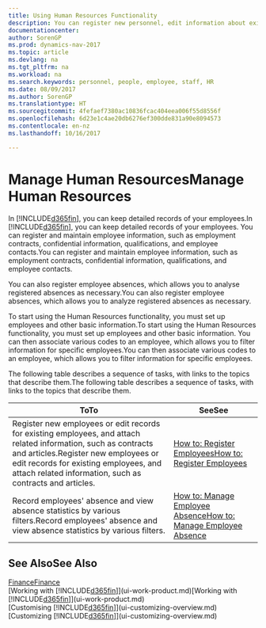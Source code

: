 ```yaml
---
title: Using Human Resources Functionality
description: You can register new personnel, edit information about existing staff, and record and analyse absence.
documentationcenter: 
author: SorenGP
ms.prod: dynamics-nav-2017
ms.topic: article
ms.devlang: na
ms.tgt_pltfrm: na
ms.workload: na
ms.search.keywords: personnel, people, employee, staff, HR
ms.date: 08/09/2017
ms.author: SorenGP
ms.translationtype: HT
ms.sourcegitcommit: 4fefaef7380ac10836fcac404eea006f55d8556f
ms.openlocfilehash: 6d23e1c4ae20db6276ef300dde831a90e8094573
ms.contentlocale: en-nz
ms.lasthandoff: 10/16/2017

---
```

# <a name="manage-human-resources"></a><span data-ttu-id="d4426-103">Manage Human Resources</span><span class="sxs-lookup"><span data-stu-id="d4426-103">Manage Human Resources</span></span>
<span data-ttu-id="d4426-104">In [!INCLUDE[d365fin](includes/d365fin_md.md)], you can keep detailed records of your employees.</span><span class="sxs-lookup"><span data-stu-id="d4426-104">In [!INCLUDE[d365fin](includes/d365fin_md.md)], you can keep detailed records of your employees.</span></span> <span data-ttu-id="d4426-105">You can register and maintain employee information, such as employment contracts, confidential information, qualifications, and employee contacts.</span><span class="sxs-lookup"><span data-stu-id="d4426-105">You can register and maintain employee information, such as employment contracts, confidential information, qualifications, and employee contacts.</span></span>

<span data-ttu-id="d4426-106">You can also register employee absences, which allows you to analyse registered absences as necessary.</span><span class="sxs-lookup"><span data-stu-id="d4426-106">You can also register employee absences, which allows you to analyze registered absences as necessary.</span></span>

<span data-ttu-id="d4426-107">To start using the Human Resources functionality, you must set up employees and other basic information.</span><span class="sxs-lookup"><span data-stu-id="d4426-107">To start using the Human Resources functionality, you must set up employees and other basic information.</span></span> <span data-ttu-id="d4426-108">You can then associate various codes to an employee, which allows you to filter information for specific employees.</span><span class="sxs-lookup"><span data-stu-id="d4426-108">You can then associate various codes to an employee, which allows you to filter information for specific employees.</span></span>

<span data-ttu-id="d4426-109">The following table describes a sequence of tasks, with links to the topics that describe them.</span><span class="sxs-lookup"><span data-stu-id="d4426-109">The following table describes a sequence of tasks, with links to the topics that describe them.</span></span>

| <span data-ttu-id="d4426-110">To</span><span class="sxs-lookup"><span data-stu-id="d4426-110">To</span></span> | <span data-ttu-id="d4426-111">See</span><span class="sxs-lookup"><span data-stu-id="d4426-111">See</span></span> |
| --- | --- |
| <span data-ttu-id="d4426-112">Register new employees or edit records for existing employees, and attach related information, such as contracts and articles.</span><span class="sxs-lookup"><span data-stu-id="d4426-112">Register new employees or edit records for existing employees, and attach related information, such as contracts and articles.</span></span> |[<span data-ttu-id="d4426-113">How to: Register Employees</span><span class="sxs-lookup"><span data-stu-id="d4426-113">How to: Register Employees</span></span>](hr-how-register-employees.md) |
| <span data-ttu-id="d4426-114">Record employees' absence and view absence statistics by various filters.</span><span class="sxs-lookup"><span data-stu-id="d4426-114">Record employees' absence and view absence statistics by various filters.</span></span> |[<span data-ttu-id="d4426-115">How to: Manage Employee Absence</span><span class="sxs-lookup"><span data-stu-id="d4426-115">How to: Manage Employee Absence</span></span>](hr-how-manage-absence.md) |

## <a name="see-also"></a><span data-ttu-id="d4426-116">See Also</span><span class="sxs-lookup"><span data-stu-id="d4426-116">See Also</span></span>
[<span data-ttu-id="d4426-117">Finance</span><span class="sxs-lookup"><span data-stu-id="d4426-117">Finance</span></span>](finance.md)  
<span data-ttu-id="d4426-118">[Working with [!INCLUDE[d365fin](includes/d365fin_md.md)]](ui-work-product.md)</span><span class="sxs-lookup"><span data-stu-id="d4426-118">[Working with [!INCLUDE[d365fin](includes/d365fin_md.md)]](ui-work-product.md)</span></span>  
<span data-ttu-id="d4426-119">[Customising [!INCLUDE[d365fin](includes/d365fin_md.md)]](ui-customizing-overview.md)</span><span class="sxs-lookup"><span data-stu-id="d4426-119">[Customizing [!INCLUDE[d365fin](includes/d365fin_md.md)]](ui-customizing-overview.md)</span></span>        

